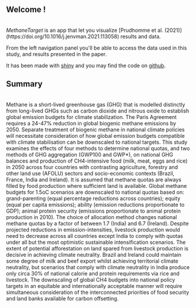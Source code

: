 ## Welcome !
<br>
<i> MethaneTarget</i> is an app that let you visualize [Prudhomme et al. (2021)](https://doi.org/10.1016/j.jenvman.2021.113058) results and data.

From the left navigation panel you'll be able to access the data used in this study, and results presented in the paper.

It has been made with [shiny](https://shiny.rstudio.com/) and you may find the code on [github](https://github.com/prudhomme-nuig/MethaneTarget).

<h2>Summary</h2>
<p>
<br>
Methane is a short-lived greenhouse gas (GHG) that is modelled distinctly from long-lived GHGs such as carbon dioxide and nitrous oxide to establish global emission budgets for climate stabilization. The Paris Agreement requires a 24-47% reduction in global biogenic methane emissions by 2050. Separate treatment of biogenic methane in national climate policies will necessitate consideration of how global emission budgets compatible with climate stabilisation can be downscaled to national targets. This study examines the effects of four methods to determine national quotas, and two methods of GHG aggregation (GWP100 and GWP*), on national GHG balances and production of CH4-intensive food (milk, meat, eggs and rice) in 2050 across four countries with contrasting agriculture, forestry and other land use (AFOLU) sectors and socio-economic contexts (Brazil, France, India and Ireland). It is assumed that methane quotas are always filled by food production where sufficient land is available. Global methane budgets for 1.5oC scenarios are downscaled to national quotas based on: grand-parenting (equal percentage reductions across countries); equity (equal per capita emissions); ability (emission reductions proportionate to GDP); animal protein security (emissions proportionate to animal protein production in 2010). The choice of allocation method changes national methane quotas by a factor of between 1.7 (India) and 6.7 (Ireland). Despite projected reductions in emission-intensities, livestock production would need to decrease across all countries except India to comply with quotas under all but the most optimistic sustainable intensification scenarios. The extent of potential afforestation on land spared from livestock production is decisive in achieving climate neutrality. Brazil and Ireland could maintain some degree of milk and beef export whilst achieving territorial climate neutrality, but scenarios that comply with climate neutrality in India produce only circa 30% of national calorie and protein requirements via rice and livestock. The downscaling of global CH4 budgets into national policy targets in an equitable and internationally acceptable manner will require simultaneous consideration of the interconnected priorities of food security and land banks available for carbon offsetting.
</p>
